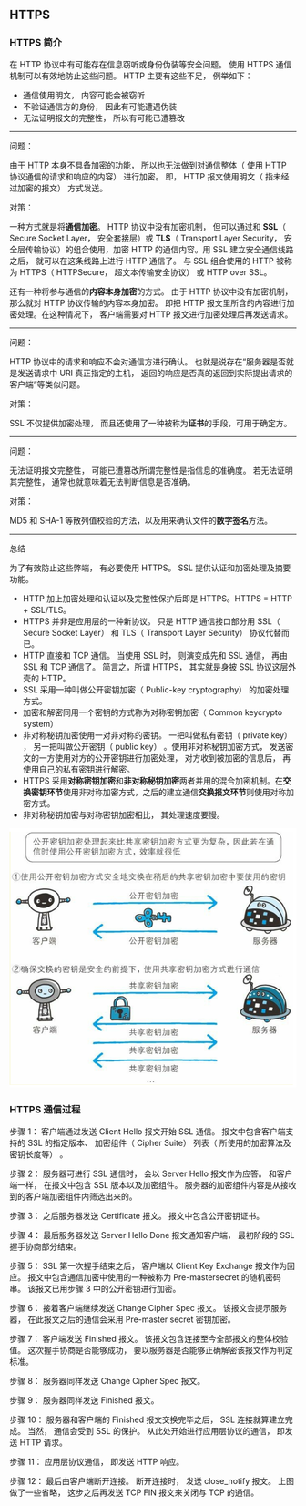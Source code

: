 ## HTTPS

### HTTPS 简介

在 HTTP 协议中有可能存在信息窃听或身份伪装等安全问题。 使用 HTTPS 通信机制可以有效地防止这些问题。
HTTP 主要有这些不足， 例举如下：

- 通信使用明文， 内容可能会被窃听
- 不验证通信方的身份， 因此有可能遭遇伪装
- 无法证明报文的完整性， 所以有可能已遭篡改

---

问题：

由于 HTTP 本身不具备加密的功能， 所以也无法做到对通信整体（ 使用 HTTP 协议通信的请求和响应的内容） 进行加密。 即， HTTP 报文使用明文（ 指未经过加密的报文） 方式发送。

对策：

一种方式就是将**通信加密**。 HTTP 协议中没有加密机制， 但可以通过和 **SSL**（ Secure Socket Layer， 安全套接层）或 **TLS**（ Transport Layer Security， 安全层传输协议）的组合使用，加密 HTTP 的通信内容。用 SSL 建立安全通信线路之后， 就可以在这条线路上进行 HTTP 通信了。 与 SSL 组合使用的 HTTP 被称为 HTTPS（ HTTPSecure， 超文本传输安全协议） 或 HTTP over SSL。

还有一种将参与通信的**内容本身加密**的方式。 由于 HTTP 协议中没有加密机制， 那么就对 HTTP 协议传输的内容本身加密。 即把 HTTP 报文里所含的内容进行加密处理。在这种情况下， 客户端需要对 HTTP 报文进行加密处理后再发送请求。

---

问题：

HTTP 协议中的请求和响应不会对通信方进行确认。 也就是说存在“服务器是否就是发送请求中 URI 真正指定的主机， 返回的响应是否真的返回到实际提出请求的客户端”等类似问题。

对策：

SSL 不仅提供加密处理， 而且还使用了一种被称为**证书**的手段，可用于确定方。

---

问题：

无法证明报文完整性， 可能已遭篡改所谓完整性是指信息的准确度。 若无法证明其完整性， 通常也就意味着无法判断信息是否准确。

对策：

MD5 和 SHA-1 等散列值校验的方法，以及用来确认文件的**数字签名**方法。

---

总结

为了有效防止这些弊端， 有必要使用 HTTPS。 SSL 提供认证和加密处理及摘要功能。

- HTTP 加上加密处理和认证以及完整性保护后即是 HTTPS。HTTPS = HTTP + SSL/TLS。
- HTTPS 并非是应用层的一种新协议。 只是 HTTP 通信接口部分用 SSL（ Secure Socket Layer） 和 TLS（ Transport Layer Security） 协议代替而已。
- HTTP 直接和 TCP 通信。 当使用 SSL 时， 则演变成先和 SSL 通信， 再由 SSL 和 TCP 通信了。 简言之，所谓 HTTPS， 其实就是身披 SSL 协议这层外壳的 HTTP。
- SSL 采用一种叫做公开密钥加密（ Public-key cryptography） 的加密处理方式。
- 加密和解密同用一个密钥的方式称为对称密钥加密（ Common keycrypto system）
- 非对称秘钥加密使用一对非对称的密钥。 一把叫做私有密钥（ private key） ， 另一把叫做公开密钥（ public key） 。使用非对称秘钥加密方式， 发送密文的一方使用对方的公开密钥进行加密处理， 对方收到被加密的信息后， 再使用自己的私有密钥进行解密。
- HTTPS 采用**对称密钥加密**和**非对称秘钥加密**两者并用的混合加密机制。在**交换密钥环节**使用非对称加密方式，之后的建立通信**交换报文环节**则使用对称加密方式。
- 非对称秘钥加密与对称密钥加密相比， 其处理速度要慢。

![web](./assets/https1.png)

### HTTPS 通信过程

步骤 1： 客户端通过发送 Client Hello 报文开始 SSL 通信。 报文中包含客户端支持的 SSL 的指定版本、 加密组件（ Cipher Suite） 列表（ 所使用的加密算法及密钥长度等） 。

步骤 2： 服务器可进行 SSL 通信时， 会以 Server Hello 报文作为应答。 和客户端一样， 在报文中包含 SSL 版本以及加密组件。 服务器的加密组件内容是从接收到的客户端加密组件内筛选出来的。

步骤 3： 之后服务器发送 Certificate 报文。 报文中包含公开密钥证书。

步骤 4： 最后服务器发送 Server Hello Done 报文通知客户端， 最初阶段的 SSL 握手协商部分结束。

步骤 5： SSL 第一次握手结束之后， 客户端以 Client Key Exchange 报文作为回应。 报文中包含通信加密中使用的一种被称为 Pre-mastersecret 的随机密码串。 该报文已用步骤 3 中的公开密钥进行加密。

步骤 6： 接着客户端继续发送 Change Cipher Spec 报文。 该报文会提示服务器， 在此报文之后的通信会采用 Pre-master secret 密钥加密。

步骤 7： 客户端发送 Finished 报文。 该报文包含连接至今全部报文的整体校验值。 这次握手协商是否能够成功， 要以服务器是否能够正确解密该报文作为判定标准。

步骤 8： 服务器同样发送 Change Cipher Spec 报文。

步骤 9： 服务器同样发送 Finished 报文。

步骤 10： 服务器和客户端的 Finished 报文交换完毕之后， SSL 连接就算建立完成。 当然， 通信会受到 SSL 的保护。 从此处开始进行应用层协议的通信， 即发送 HTTP 请求。

步骤 11： 应用层协议通信， 即发送 HTTP 响应。

步骤 12： 最后由客户端断开连接。 断开连接时， 发送 close_notify 报文。 上图做了一些省略， 这步之后再发送 TCP FIN 报文来关闭与 TCP 的通信。
